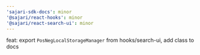 ```yaml
---
'sajari-sdk-docs': minor
'@sajari/react-hooks': minor
'@sajari/react-search-ui': minor
---
```


feat: export `PosNegLocalStorageManager` from hooks/search-ui, add class to docs
